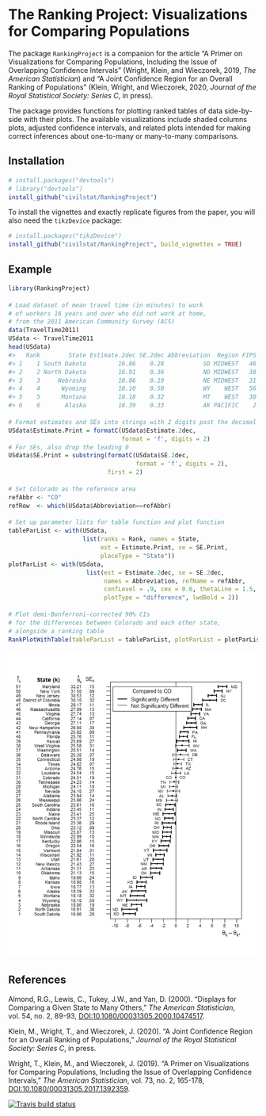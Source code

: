 
<!-- README.md is generated from README.Rmd. Please edit that file -->

# The Ranking Project: Visualizations for Comparing Populations

The package `RankingProject` is a companion for the article “A Primer on
Visualizations for Comparing Populations, Including the Issue of
Overlapping Confidence Intervals” (Wright, Klein, and Wieczorek, 2019,
*The American Statistician*) and “A Joint Confidence Region for an
Overall Ranking of Populations” (Klein, Wright, and Wieczorek, 2020,
*Journal of the Royal Statistical Society: Series C*, in press).

The package provides functions for plotting ranked tables of data
side-by-side with their plots. The available visualizations include
shaded columns plots, adjusted confidence intervals, and related plots
intended for making correct inferences about one-to-many or many-to-many
comparisons.

## Installation

``` r
# install.packages("devtools")
# library("devtools")
install_github("civilstat/RankingProject")
```

To install the vignettes and exactly replicate figures from the paper,
you will also need the `tikzDevice` package:

``` r
# install.packages("tikzDevice")
install_github("civilstat/RankingProject", build_vignettes = TRUE)
```

## Example

``` r
library(RankingProject)

# Load dataset of mean travel time (in minutes) to work
# of workers 16 years and over who did not work at home,
# from the 2011 American Community Survey (ACS)
data(TravelTime2011)
USdata <- TravelTime2011
head(USdata)
#>   Rank        State Estimate.2dec SE.2dec Abbreviation  Region FIPS
#> 1    1 South Dakota         16.86    0.28           SD MIDWEST   46
#> 2    2 North Dakota         16.91    0.36           ND MIDWEST   38
#> 3    3     Nebraska         18.06    0.19           NE MIDWEST   31
#> 4    4      Wyoming         18.10    0.50           WY    WEST   56
#> 5    5      Montana         18.18    0.32           MT    WEST   30
#> 6    6       Alaska         18.39    0.33           AK PACIFIC    2

# Format estimates and SEs into strings with 2 digits past the decimal
USdata$Estimate.Print = formatC(USdata$Estimate.2dec,
                                format = 'f', digits = 2)
# For SEs, also drop the leading 0
USdata$SE.Print = substring(formatC(USdata$SE.2dec,
                                    format = 'f', digits = 2),
                            first = 2)

# Set Colorado as the reference area
refAbbr <- "CO"
refRow  <- which(USdata$Abbreviation==refAbbr)

# Set up parameter lists for table function and plot function
tableParList <- with(USdata,
                     list(ranks = Rank, names = State,
                          est = Estimate.Print, se = SE.Print,
                          placeType = "State"))
plotParList <- with(USdata,
                      list(est = Estimate.2dec, se = SE.2dec,
                           names = Abbreviation, refName = refAbbr,
                           confLevel = .9, cex = 0.6, thetaLine = 1.5,
                           plotType = "difference", lwdBold = 2))

# Plot demi-Bonferroni-corrected 90% CIs
# for the differences between Colorado and each other state,
# alongside a ranking table
RankPlotWithTable(tableParList = tableParList, plotParList = plotParList)
```

![](README-unnamed-chunk-4-1.png)<!-- -->

## References

Almond, R.G., Lewis, C., Tukey, J.W., and Yan, D. (2000). “Displays for
Comparing a Given State to Many Others,” *The American Statistician*,
vol. 54, no. 2, 89-93, <DOI:10.1080/00031305.2000.10474517>.

Klein, M., Wright, T., and Wieczorek, J. (2020). “A Joint Confidence
Region for an Overall Ranking of Populations,” *Journal of the Royal
Statistical Society: Series C*, in press.

Wright, T., Klein, M., and Wieczorek, J. (2019). “A Primer on
Visualizations for Comparing Populations, Including the Issue of
Overlapping Confidence Intervals,” *The American Statistician*, vol. 73,
no. 2, 165-178, <DOI:10.1080/00031305.2017.1392359>.

<!-- badges: start -->

[![Travis build
status](https://travis-ci.org/civilstat/RankingProject.svg?branch=master)](https://travis-ci.org/civilstat/RankingProject)
<!-- badges: end -->
